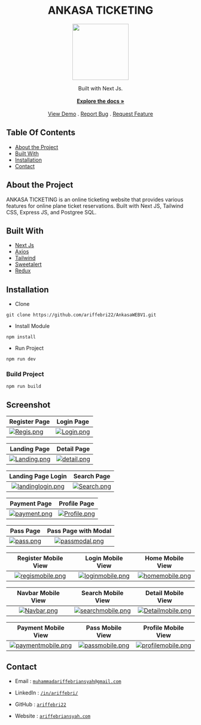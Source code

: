 <h1 align="center">ANKASA TICKETING</h1>

<p align="center">
  <img height="150" src="https://i.ibb.co/WFZVxPb/arkasa-logo.png"  />
</p>
<p align="center">
  Built with Next Js.
<br/>
    <br/>
    <a href="https://github.com/ariffebri22/AnkasaWEBV1"><strong>Explore the docs »</strong></a>
    <br/>
    <br/>
    <a href="https://github.com/ariffebri22/AnkasaWEBV1">View Demo</a>
    .
    <a href="https://github.com/ariffebri22/AnkasaWEBV1/issues">Report Bug</a>
    .
    <a href="https://github.com/ariffebri22/AnkasaWEBV1/issues">Request Feature</a>
</p>

## Table Of Contents

-   [About the Project](#about-the-project)
-   [Built With](#built-with)
-   [Installation](#installation)
-   [Contact](#contact)

## About the Project

ANKASA TICKETING is an online ticketing website that provides various features for online plane ticket reservations. Built with Next JS, Tailwind CSS, Express JS, and Postgree SQL.

## Built With

-   [Next Js](https://nextjs.org/)
-   [Axios](https://www.npmjs.com/package/axios)
-   [Tailwind](https://https://tailwindcss.com/)
-   [Sweetalert](https://www.npmjs.com/package/sweetalert)
-   [Redux](https://www.npmjs.com/package/redux)

## Installation

-   Clone

```
git clone https://github.com/ariffebri22/AnkasaWEBV1.git
```

-   Install Module

```
npm install
```

-   Run Project

```
npm run dev
```

### Build Project

```
npm run build
```
## Screenshot

| Register Page | Login Page |
| ------------- | ------------- |
| [![Regis.png](https://res.cloudinary.com/dcpi3m2up/image/upload/v1695721129/samples/Ankasa/W-regis_rzquro.png)](https://res.cloudinary.com/dcpi3m2up/image/upload/v1695721129/samples/Ankasa/W-regis_rzquro.png) | [![Login.png](https://res.cloudinary.com/dcpi3m2up/image/upload/v1695721126/samples/Ankasa/W-login_vvsten.png)](https://res.cloudinary.com/dcpi3m2up/image/upload/v1695721126/samples/Ankasa/W-login_vvsten.png) |

| Landing Page | Detail Page |
| :---: | :---: |
| [![Landing.png](https://res.cloudinary.com/dcpi3m2up/image/upload/v1695721142/samples/Ankasa/w-landingpage_ahmzhc.png)](https://res.cloudinary.com/dcpi3m2up/image/upload/v1695721142/samples/Ankasa/w-landingpage_ahmzhc.png) | [![detail.png](https://res.cloudinary.com/dcpi3m2up/image/upload/v1695721124/samples/Ankasa/w-details_wkqmn5.png)](https://res.cloudinary.com/dcpi3m2up/image/upload/v1695721124/samples/Ankasa/w-details_wkqmn5.png) |

| Landing Page Login | Search Page |
| :---: | :---: |
| [![landinglogin.png](https://res.cloudinary.com/dcpi3m2up/image/upload/v1695721135/samples/Ankasa/W-landingpagelogin_f8cj22.png)](https://res.cloudinary.com/dcpi3m2up/image/upload/v1695721135/samples/Ankasa/W-landingpagelogin_f8cj22.png) | [![Search.png](https://res.cloudinary.com/dcpi3m2up/image/upload/v1695721141/samples/Ankasa/w-search_hybudu.png)](https://res.cloudinary.com/dcpi3m2up/image/upload/v1695721141/samples/Ankasa/w-search_hybudu.png) |

| Payment Page | Profile Page |
| :---: | :---: |
| [![payment.png](https://res.cloudinary.com/dcpi3m2up/image/upload/v1695721128/samples/Ankasa/w-payment_fabcin.png)](https://res.cloudinary.com/dcpi3m2up/image/upload/v1695721128/samples/Ankasa/w-payment_fabcin.png) | [![Profile.png](https://res.cloudinary.com/dcpi3m2up/image/upload/v1695721129/samples/Ankasa/w-profilebooking_oqxkdo.png)](https://res.cloudinary.com/dcpi3m2up/image/upload/v1695721129/samples/Ankasa/w-profilebooking_oqxkdo.png) |

| Pass Page | Pass Page with Modal |
| :---: | :---: |
| [![pass.png](https://res.cloudinary.com/dcpi3m2up/image/upload/v1695721131/samples/Ankasa/w-pass_nklfo1.png)](https://res.cloudinary.com/dcpi3m2up/image/upload/v1695721131/samples/Ankasa/w-pass_nklfo1.png) | [![passmodal.png](https://res.cloudinary.com/dcpi3m2up/image/upload/v1695721125/samples/Ankasa/w-booking_ux0xir.png)](https://res.cloudinary.com/dcpi3m2up/image/upload/v1695721125/samples/Ankasa/w-booking_ux0xir.png) |

| Register Mobile View |Login Mobile View | Home Mobile View | 
| :---: | :---: | :---: |
| [![regismobile.png](https://res.cloudinary.com/dcpi3m2up/image/upload/v1695721139/samples/Ankasa/wr-regis_kjo4ws.jpg)](https://res.cloudinary.com/dcpi3m2up/image/upload/v1695721139/samples/Ankasa/wr-regis_kjo4ws.jpg) | [![loginmobile.png](https://res.cloudinary.com/dcpi3m2up/image/upload/v1695721135/samples/Ankasa/wr-login_midskx.jpg)](https://res.cloudinary.com/dcpi3m2up/image/upload/v1695721135/samples/Ankasa/wr-login_midskx.jpg) | [![homemobile.png](https://res.cloudinary.com/dcpi3m2up/image/upload/v1695721136/samples/Ankasa/wr-ladningpage_uc7avi.jpg)](https://res.cloudinary.com/dcpi3m2up/image/upload/v1695721136/samples/Ankasa/wr-ladningpage_uc7avi.jpg) |

| Navbar Mobile View | Search Mobile View | Detail Mobile View |
| :---: | :---: | :---: |
| [![Navbar.png](https://res.cloudinary.com/dcpi3m2up/image/upload/v1695721135/samples/Ankasa/wr-ladningpagelogin_oq4j7p.jpg)](https://res.cloudinary.com/dcpi3m2up/image/upload/v1695721135/samples/Ankasa/wr-ladningpagelogin_oq4j7p.jpg) | [![searchmobile.png](https://res.cloudinary.com/dcpi3m2up/image/upload/v1695721140/samples/Ankasa/wr-search_qhqpbq.jpg)](https://res.cloudinary.com/dcpi3m2up/image/upload/v1695721140/samples/Ankasa/wr-search_qhqpbq.jpg) | [![Detailmobile.png](https://res.cloudinary.com/dcpi3m2up/image/upload/v1695721133/samples/Ankasa/wr-details_w7s4ne.jpg)](https://res.cloudinary.com/dcpi3m2up/image/upload/v1695721133/samples/Ankasa/wr-details_w7s4ne.jpg) |

| Payment Mobile View | Pass Mobile View | Profile Mobile View |
| :---: | :---: | :---: |
| [![paymentmobile.png](https://res.cloudinary.com/dcpi3m2up/image/upload/v1695721140/samples/Ankasa/wr-payment_rxgwuz.jpg)](https://res.cloudinary.com/dcpi3m2up/image/upload/v1695721140/samples/Ankasa/wr-payment_rxgwuz.jpg) | [![passmobile.png](https://res.cloudinary.com/dcpi3m2up/image/upload/v1695721139/samples/Ankasa/wr-pass_cv41pv.jpg)](https://res.cloudinary.com/dcpi3m2up/image/upload/v1695721139/samples/Ankasa/wr-pass_cv41pv.jpg) | [![profilemobile.png](https://res.cloudinary.com/dcpi3m2up/image/upload/v1695721139/samples/Ankasa/wr-profile_utusi0.jpg)](https://res.cloudinary.com/dcpi3m2up/image/upload/v1695721139/samples/Ankasa/wr-profile_utusi0.jpg) |


## Contact

-   Email : [`muhammadariffebriansyah@gmail.com`](mailto:muhammadariffebriansyah@gmail.com)

-   LinkedIn : [`/in/ariffebri/`](https://www.linkedin.com/in/ariffebri/)

-   GitHub : [`ariffebri22`](https://github.com/ariffebri22)

-   Website : [`ariffebriansyah.com`](https://ariffebriansyah.com)

